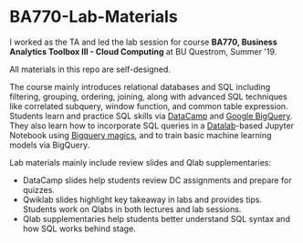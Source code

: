 # BA770-Lab-Materials


I worked as the TA and led the lab session for course **BA770, Business Analytics Toolbox III - Cloud Computing** at BU Questrom, Summer '19.    
   
All materials in this repo are self-designed.   
   
The course mainly introduces relational databases and SQL including filtering, grouping, ordering, joining, along with advanced SQL techniques like correlated subquery, window function, and common table expression. Students learn and practice SQL skills via [DataCamp](https://www.datacamp.com/home) and [Google BigQuery](https://cloud.google.com/bigquery/). They also learn how to incorporate SQL queries in a [Datalab](https://cloud.google.com/datalab/)-based Jupyter Notebook using [Bigquery magics](https://googleapis.dev/python/bigquery/latest/magics.html), and to train basic machine learning models via BigQuery.
    
        
Lab materials mainly include review slides and Qlab supplementaries:

* DataCamp slides help students review DC assignments and prepare for quizzes.
* Qwiklab slides highlight key takeaway in labs and provides tips. Students work on Qlabs in both lectures and lab sessions.
* Qlab supplementaries help students better understand SQL syntax and how SQL works behind stage.
